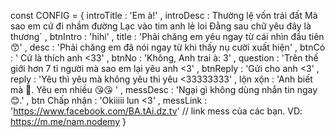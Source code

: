 const  CONFIG  =  {
    introTitle : 'Em à!' ,
    introDesc : Thường lệ vốn trái đất
    Mà sao em cứ đi nhầm đường
    Lạc vào tim anh lẻ loi
    Đằng sau chữ yêu đây là thương` ,
    btnIntro : 'hihi' ,
    title : 'Phải chăng em yêu ngay từ cái nhìn đầu tiên 😙' ,
    desc : 'Phải chăng em đã nói ngay từ khi thấy nụ cười xuất hiện' ,
    btnCó : ' Cứ là thích anh <33' ,
    btnNo : 'Không, Anh trai à: 3' ,
    question : 'Trên thế giới hơn 7 tỉ người mà sao em lại yêu anh <3' ,
    btnReply : 'Gửi cho anh <3' ,
    reply : 'Yêu thì yêu mà không yêu thì yêu <33333333' ,
    lộn xộn : 'Anh biết mà 🥰. Yêu em nhiều 😘😘 ' ,
    messDesc : 'Ngại gì không dùng nhắn tin ngay 😊.'  ,
    btn Chấp nhận : 'Okiiiii lun <3' ,
    messLink : 'https://www.facebook.com/BA.tAi.dz.tv'  // link mess của các bạn. VD: https://m.me/nam.nodemy
}
